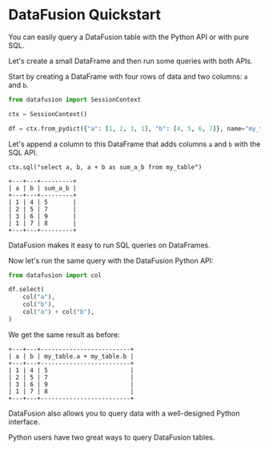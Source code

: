 <!---
  Licensed to the Apache Software Foundation (ASF) under one
  or more contributor license agreements.  See the NOTICE file
  distributed with this work for additional information
  regarding copyright ownership.  The ASF licenses this file
  to you under the Apache License, Version 2.0 (the
  "License"); you may not use this file except in compliance
  with the License.  You may obtain a copy of the License at
    http://www.apache.org/licenses/LICENSE-2.0
  Unless required by applicable law or agreed to in writing,
  software distributed under the License is distributed on an
  "AS IS" BASIS, WITHOUT WARRANTIES OR CONDITIONS OF ANY
  KIND, either express or implied.  See the License for the
  specific language governing permissions and limitations
  under the License.
-->
# DataFusion Quickstart

You can easily query a DataFusion table with the Python API or with pure SQL.

Let's create a small DataFrame and then run some queries with both APIs.

Start by creating a DataFrame with four rows of data and two columns: `a` and `b`.

```python
from datafusion import SessionContext

ctx = SessionContext()

df = ctx.from_pydict({"a": [1, 2, 3, 1], "b": [4, 5, 6, 7]}, name="my_table")
```

Let's append a column to this DataFrame that adds columns `a` and `b` with the SQL API.

```
ctx.sql("select a, b, a + b as sum_a_b from my_table")

+---+---+---------+
| a | b | sum_a_b |
+---+---+---------+
| 1 | 4 | 5       |
| 2 | 5 | 7       |
| 3 | 6 | 9       |
| 1 | 7 | 8       |
+---+---+---------+
```

DataFusion makes it easy to run SQL queries on DataFrames.

Now let's run the same query with the DataFusion Python API:

```python
from datafusion import col

df.select(
    col("a"),
    col("b"),
    col("a") + col("b"),
)
```

We get the same result as before:

```
+---+---+-------------------------+
| a | b | my_table.a + my_table.b |
+---+---+-------------------------+
| 1 | 4 | 5                       |
| 2 | 5 | 7                       |
| 3 | 6 | 9                       |
| 1 | 7 | 8                       |
+---+---+-------------------------+
```

DataFusion also allows you to query data with a well-designed Python interface.

Python users have two great ways to query DataFusion tables.
